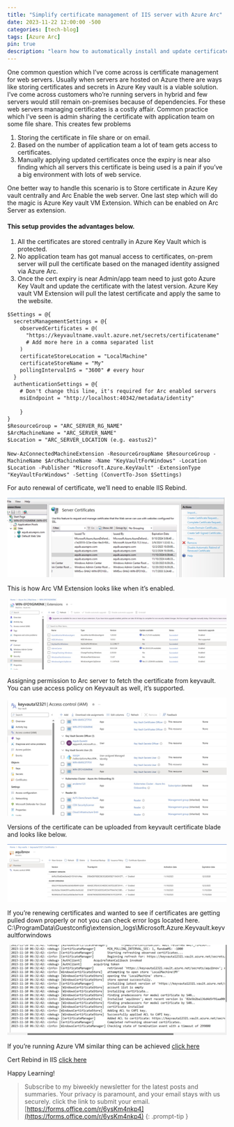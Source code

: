 ```yaml
---
title: "Simplify certificate management of IIS server with Azure Arc"
date: 2023-11-22 12:00:00 -500
categories: [tech-blog]
tags: [Azure Arc]
pin: true
description: "learn how to automatically install and update certificate without giving admins access to certificates and store it in azure keyvault with Azure Arc"
---
```


One common question which I’ve come across is certificate management for web servers. Usually when servers are hosted on Azure there are ways like storing certificates and secrets in Azure Key vault is a viable solution. I’ve come across customers who’re running servers in hybrid and few servers would still remain on-premises because of dependencies. For these web servers managing certificates is a costly affair. Common practice which I’ve seen is admin sharing the certificate with application team on some file share. This creates few problems

1.	Storing the certificate in file share or on email.
2.	Based on the number of application team a lot of team gets access to certificates.
3.	Manually applying updated certificates once the expiry is near also finding which all servers this certificate is being used is a pain if you’ve a big environment with lots of web service. 

One better way to handle this scenario is to Store certificate in Azure Key vault centrally and Arc Enable the web server. One last step which will do the magic is Azure Key vault VM Extension. Which can be enabled on Arc Server as extension. 

#### This setup provides the advantages below.

1.	All the certificates are stored centrally in Azure Key Vault which is protected.
2.	No application team has got manual access to certificates, on-prem server will pull the certificate based on the managed identity   assigned via Azure Arc.
3.	Once the cert expiry is near Admin/app team need to just goto Azure Key Vault and update the certificate with the latest version. Azure Key vault VM Extension will pull the latest certificate and apply the same to the website.

```shell
$Settings = @{
  secretsManagementSettings = @{
    observedCertificates = @(
      "https://keyvaultname.vault.azure.net/secrets/certificatename"
      # Add more here in a comma separated list
    )
    certificateStoreLocation = "LocalMachine"
    certificateStoreName = "My"
    pollingIntervalInS = "3600" # every hour
  }
  authenticationSettings = @{
    # Don't change this line, it's required for Arc enabled servers
    msiEndpoint = "http://localhost:40342/metadata/identity"

    }
}
$ResourceGroup = "ARC_SERVER_RG_NAME"
$ArcMachineName = "ARC_SERVER_NAME"
$Location = "ARC_SERVER_LOCATION (e.g. eastus2)"

New-AzConnectedMachineExtension -ResourceGroupName $ResourceGroup -MachineName $ArcMachineName -Name "KeyVaultForWindows" -Location $Location -Publisher "Microsoft.Azure.KeyVault" -ExtensionType "KeyVaultForWindows" -Setting (ConvertTo-Json $Settings)
```
For auto renewal of certificate, we’ll need to enable IIS Rebind.

![Auto Rebind in IIS Server](https://raw.githubusercontent.com/qureshiaquib/qureshiaquib.github.io/main/assets/30112023/auto-rebind-in-iis-server.jpg)

This is how Arc VM Extension looks like when it’s enabled.

![Arc VM Extension on Azure Portal](https://raw.githubusercontent.com/qureshiaquib/qureshiaquib.github.io/main/assets/30112023/arc-vm-extension.jpg)

Assigning permission to Arc server to fetch the certificate from keyvault.
You can use access policy on Keyvault as well, it’s supported.

![Permissions on KeyVault to fetch Certificate](https://raw.githubusercontent.com/qureshiaquib/qureshiaquib.github.io/main/assets/30112023/permissions-on-keyvault.jpg)

Versions of the certificate can be uploaded from keyvault certificate blade and looks like below.

![renewed Certificate in KeyVault](https://raw.githubusercontent.com/qureshiaquib/qureshiaquib.github.io/main/assets/30112023/renewed-certificate-in-keyvault.jpg)

If you’re renewing certificates and wanted to see if certificates are getting pulled down properly or not you can check error logs located here.
C:\ProgramData\Guestconfig\extension_logs\Microsoft.Azure.Keyvault.keyvaultforwindows

![Logs for keyvault extension](https://raw.githubusercontent.com/qureshiaquib/qureshiaquib.github.io/main/assets/30112023/logs-for-keyvault-extension.jpg)

If you’re running Azure VM similar thing can be achieved
[click here](https://learn.microsoft.com/en-us/azure/virtual-machines/extensions/key-vault-windows)

Cert Rebind in IIS
[click here](https://learn.microsoft.com/en-us/iis/get-started/whats-new-in-iis-85/certificate-rebind-in-iis85)

Happy Learning!

>Subscribe to my biweekly newsletter for the latest posts and summaries. Your privacy is paramount, and your email stays with us securely.
click the link to submit your email.
[https://forms.office.com/r/6ysKm4nkp4](https://forms.office.com/r/6ysKm4nkp4)
{: .prompt-tip }
